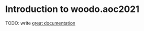 # Introduction to woodo.aoc2021

TODO: write [great documentation](http://jacobian.org/writing/what-to-write/)
